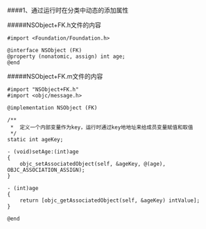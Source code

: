 ####1、通过运行时在分类中动态的添加属性

#####NSObject+FK.h文件的内容
``` objc
#import <Foundation/Foundation.h>

@interface NSObject (FK)
@property (nonatomic, assign) int age;
@end
```

#####NSObject+FK.m文件的内容
``` objc
#import "NSObject+FK.h"
#import <objc/message.h>

@implementation NSObject (FK)

/**
 *  定义一个内部变量作为key，运行时通过key地地址来给成员变量赋值和取值
 */
static int ageKey;

- (void)setAge:(int)age
{
    objc_setAssociatedObject(self, &ageKey, @(age), OBJC_ASSOCIATION_ASSIGN);
}

- (int)age
{
    return [objc_getAssociatedObject(self, &ageKey) intValue];
}

@end
```

